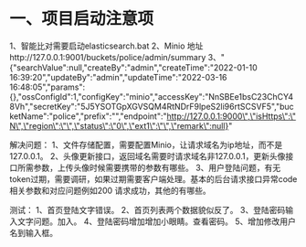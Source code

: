 # 一、项目启动注意项

1、智能比对需要启动elasticsearch.bat
2、Minio 地址http://127.0.0.1:9001/buckets/police/admin/summary
3、"{\"searchValue\":null,\"createBy\":\"admin\",\"createTime\":\"2022-01-10 16:39:20\",\"updateBy\":\"admin\",\"updateTime\":\"2022-03-16 16:48:05\",\"params\":{},\"ossConfigId\":1,\"configKey\":\"minio\",\"accessKey\":\"NnSBEe1bsC23ChCY48Vh\",\"secretKey\":\"5J5YSOTGpXGVSQM4RtNDrF9lpeS2li96rtSCSVF5\",\"bucketName\":\"police\",\"prefix\":\"\",\"endpoint\":\"http://127.0.0.1:9000\",\"isHttps\":\"N\",\"region\":\"\",\"status\":\"0\",\"ext1\":\"\",\"remark\":null}"

解决问题：
1、文件存储配置，需要配置Minio，让请求域名为ip地址，而不是127.0.0.1。
2、头像更新接口，返回域名需要时请求域名非127.0.0.1，更新头像接口所需参数，上传头像时候需要携带的参数有哪些。
3、用户登陆问题，有无token过期，需要调研，如果过期需要客户端处理。基本的后台请求接口异常code相关参数和对应问题例如200 请求成功，其他的有哪些。





测试：
1、首页登陆文字错误。
2、首页列表两个数据貌似反了。
3、登陆密码输入文字问题。加入。
4、登陆密码增加增加小眼睛。查看密码。
5、增加修改用户名到输入框。